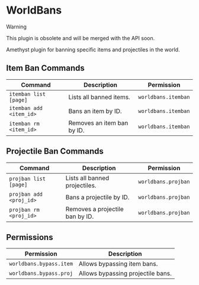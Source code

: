 # WorldBans

> [!WARNING]  
> This plugin is obsolete and will be merged with the API soon.

Amethyst plugin for banning specific items and projectiles in the world.

## Item Ban Commands

| Command                     | Description                              | Permission              |
|-----------------------------|------------------------------------------|-------------------------|
| `itemban list [page]`       | Lists all banned items.                  | `worldbans.itemban`     |
| `itemban add <item_id>`     | Bans an item by ID.                      | `worldbans.itemban`     |
| `itemban rm <item_id>`      | Removes an item ban by ID.               | `worldbans.itemban`     |

## Projectile Ban Commands

| Command                     | Description                              | Permission              |
|-----------------------------|------------------------------------------|-------------------------|
| `projban list [page]`       | Lists all banned projectiles.            | `worldbans.projban`     |
| `projban add <proj_id>`     | Bans a projectile by ID.                 | `worldbans.projban`     |
| `projban rm <proj_id>`      | Removes a projectile ban by ID.          | `worldbans.projban`     |

## Permissions

| Permission                  | Description                                      |
|-----------------------------|--------------------------------------------------|
| `worldbans.bypass.item`     | Allows bypassing item bans.                      |
| `worldbans.bypass.proj`     | Allows bypassing projectile bans.                |